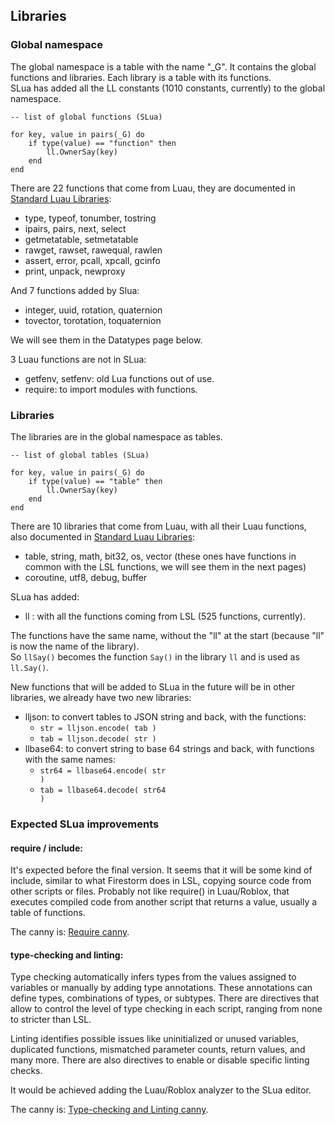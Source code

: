 ## Libraries

### Global namespace

The global namespace is a table with the name "_G". It contains the global functions and libraries. Each library is a table with its functions.  
SLua has added all the LL constants (1010 constants, currently) to the global namespace.

<pre class="language-slua"><code class="language-slua">-- list of global functions (SLua)

for key, value in pairs(_G) do
    if type(value) == "function" then
        ll.OwnerSay(key)
    end
end</code></pre>

There are 22 functions that come from Luau, they are documented in [Standard Luau Libraries](https://luau.org/library):
- type, typeof, tonumber, tostring
- ipairs, pairs, next, select
- getmetatable, setmetatable
- rawget, rawset, rawequal, rawlen
- assert, error, pcall, xpcall, gcinfo
- print, unpack, newproxy

And 7 functions added by Slua:
- integer, uuid, rotation, quaternion
- tovector, torotation, toquaternion

We will see them in the Datatypes page below.

3 Luau functions are not in SLua:
- getfenv, setfenv: old Lua functions out of use.
- require: to import modules with functions.

### Libraries

The libraries are in the global namespace as tables.

<pre class="language-slua"><code class="language-slua">-- list of global tables (SLua)

for key, value in pairs(_G) do
    if type(value) == "table" then
        ll.OwnerSay(key)
    end
end</code></pre>

There are 10 libraries that come from Luau, with all their Luau functions, also documented in [Standard Luau Libraries](https://luau.org/library):
- table, string, math, bit32, os, vector (these ones have functions in common with the LSL functions, we will see them in the next pages)
- coroutine, utf8, debug, buffer


SLua has added:
- ll : with all the functions coming from LSL (525 functions, currently).

The functions have the same name, without the "ll" at the start (because "ll" is now the name of the library).  
So <code class="language-lsl">llSay()</code> becomes the function <code class="language-slua">Say()</code> in the library <code class="language-slua">ll</code> and is used as <code class="language-slua">ll.Say()</code>.

New functions that will be added to SLua in the future will be in other libraries, we already have two new libraries:
- lljson: to convert tables to JSON string and back, with the functions:
  - <code class="language-slua">str = lljson.encode( tab )</code>
  - <code class="language-slua">tab = lljson.decode( str )</code>
- llbase64: to convert string to base 64 strings and back, with functions with the same names:
  - <code class="language-slua">str64 = llbase64.encode( str )</code>
  - <code class="language-slua">tab = llbase64.decode( str64 )</code>
  
### Expected SLua improvements

#### require / include:

It's expected before the final version. It seems that it will be some kind of include, similar to what Firestorm does in LSL, copying source code from other scripts or files. Probably not like require() in Luau/Roblox, that executes compiled code from another script that returns a value, usually a table of functions.

The canny is: [Require canny](https://feedback.secondlife.com/slua-alpha/p/a-require-function-to-load-and-execute-other-scripts).

#### type-checking and linting:

Type checking automatically infers types from the values assigned to variables or manually by adding type annotations. These annotations can define types, combinations of types, or subtypes. There are directives that allow to control the level of type checking in each script, ranging from none to stricter than LSL.

Linting identifies possible issues like uninitialized or unused variables, duplicated functions, mismatched parameter counts, return values, and many more. There are also directives to enable or disable specific linting checks.

It would be achieved adding the Luau/Roblox analyzer to the SLua editor.

The canny is: [Type-checking and Linting canny](https://feedback.secondlife.com/slua-alpha/p/the-type-checking-warnings-are-not-displayed).
